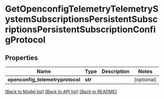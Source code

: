 # GetOpenconfigTelemetryTelemetrySystemSubscriptionsPersistentSubscriptionsPersistentSubscriptionConfigProtocol

## Properties
Name | Type | Description | Notes
------------ | ------------- | ------------- | -------------
**openconfig_telemetryprotocol** | **str** |  | [optional] 

[[Back to Model list]](../README.md#documentation-for-models) [[Back to API list]](../README.md#documentation-for-api-endpoints) [[Back to README]](../README.md)


